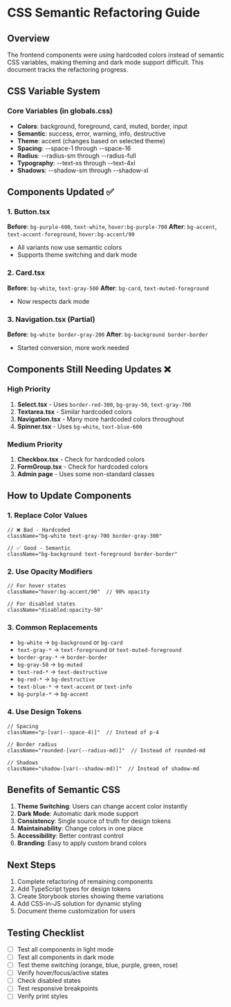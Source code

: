 # CSS Semantic Refactoring Guide

## Overview
The frontend components were using hardcoded colors instead of semantic CSS variables, making theming and dark mode support difficult. This document tracks the refactoring progress.

## CSS Variable System

### Core Variables (in globals.css)
- **Colors**: background, foreground, card, muted, border, input
- **Semantic**: success, error, warning, info, destructive
- **Theme**: accent (changes based on selected theme)
- **Spacing**: --space-1 through --space-16
- **Radius**: --radius-sm through --radius-full
- **Typography**: --text-xs through --text-4xl
- **Shadows**: --shadow-sm through --shadow-xl

## Components Updated ✅

### 1. Button.tsx
**Before**: `bg-purple-600`, `text-white`, `hover:bg-purple-700`
**After**: `bg-accent`, `text-accent-foreground`, `hover:bg-accent/90`
- All variants now use semantic colors
- Supports theme switching and dark mode

### 2. Card.tsx
**Before**: `bg-white`, `text-gray-500`
**After**: `bg-card`, `text-muted-foreground`
- Now respects dark mode

### 3. Navigation.tsx (Partial)
**Before**: `bg-white border-gray-200`
**After**: `bg-background border-border`
- Started conversion, more work needed

## Components Still Needing Updates ❌

### High Priority
1. **Select.tsx** - Uses `border-red-300`, `bg-gray-50`, `text-gray-700`
2. **Textarea.tsx** - Similar hardcoded colors
3. **Navigation.tsx** - Many more hardcoded colors throughout
4. **Spinner.tsx** - Uses `bg-white`, `text-blue-600`

### Medium Priority
1. **Checkbox.tsx** - Check for hardcoded colors
2. **FormGroup.tsx** - Check for hardcoded colors
3. **Admin page** - Uses some non-standard classes

## How to Update Components

### 1. Replace Color Values
```tsx
// ❌ Bad - Hardcoded
className="bg-white text-gray-700 border-gray-300"

// ✅ Good - Semantic
className="bg-background text-foreground border-border"
```

### 2. Use Opacity Modifiers
```tsx
// For hover states
className="hover:bg-accent/90"  // 90% opacity

// For disabled states
className="disabled:opacity-50"
```

### 3. Common Replacements
- `bg-white` → `bg-background` or `bg-card`
- `text-gray-*` → `text-foreground` or `text-muted-foreground`
- `border-gray-*` → `border-border`
- `bg-gray-50` → `bg-muted`
- `text-red-*` → `text-destructive`
- `bg-red-*` → `bg-destructive`
- `text-blue-*` → `text-accent` or `text-info`
- `bg-purple-*` → `bg-accent`

### 4. Use Design Tokens
```tsx
// Spacing
className="p-[var(--space-4)]"  // Instead of p-4

// Border radius
className="rounded-[var(--radius-md)]"  // Instead of rounded-md

// Shadows
className="shadow-[var(--shadow-md)]"  // Instead of shadow-md
```

## Benefits of Semantic CSS

1. **Theme Switching**: Users can change accent color instantly
2. **Dark Mode**: Automatic dark mode support
3. **Consistency**: Single source of truth for design tokens
4. **Maintainability**: Change colors in one place
5. **Accessibility**: Better contrast control
6. **Branding**: Easy to apply custom brand colors

## Next Steps

1. Complete refactoring of remaining components
2. Add TypeScript types for design tokens
3. Create Storybook stories showing theme variations
4. Add CSS-in-JS solution for dynamic styling
5. Document theme customization for users

## Testing Checklist

- [ ] Test all components in light mode
- [ ] Test all components in dark mode
- [ ] Test theme switching (orange, blue, purple, green, rose)
- [ ] Verify hover/focus/active states
- [ ] Check disabled states
- [ ] Test responsive breakpoints
- [ ] Verify print styles